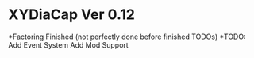 # XYDiaCap Ver 0.12
*Factoring Finished (not perfectly done before finished TODOs)
*TODO:
		Add Event System
		Add Mod Support
